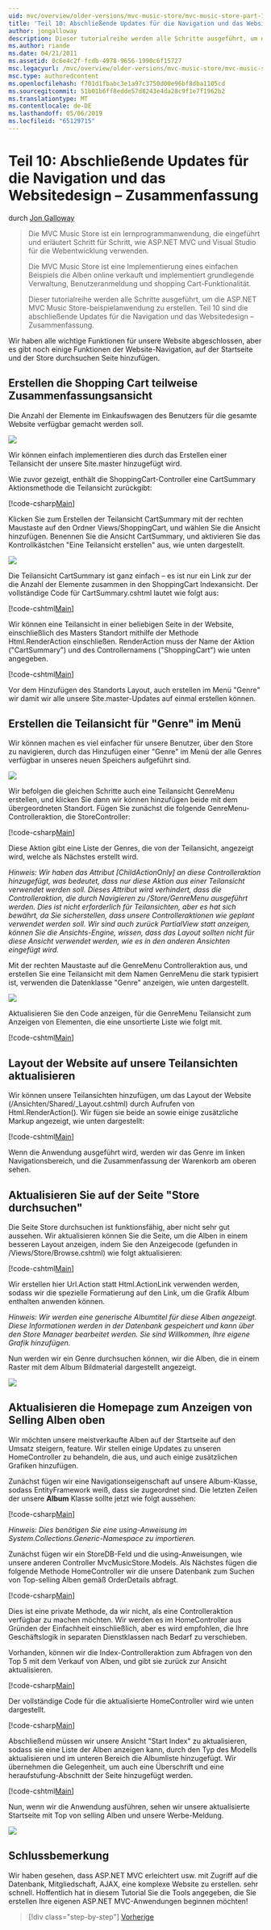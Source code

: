 ```yaml
---
uid: mvc/overview/older-versions/mvc-music-store/mvc-music-store-part-10
title: 'Teil 10: Abschließende Updates für die Navigation und das Websitedesign – Zusammenfassung | Microsoft-Dokumentation'
author: jongalloway
description: Dieser tutorialreihe werden alle Schritte ausgeführt, um die ASP.NET MVC Music Store-beispielanwendung zu erstellen. Teil 10 sind die abschließende Updates für die Navigation und S...
ms.author: riande
ms.date: 04/21/2011
ms.assetid: 0c6e4c2f-fcdb-4978-9656-1990c6f15727
msc.legacyurl: /mvc/overview/older-versions/mvc-music-store/mvc-music-store-part-10
msc.type: authoredcontent
ms.openlocfilehash: f701d1fbabc3e1a97c3750d00e96bf8dba1105cd
ms.sourcegitcommit: 51b01b6ff8edde57d8243e4da28c9f1e7f1962b2
ms.translationtype: MT
ms.contentlocale: de-DE
ms.lasthandoff: 05/06/2019
ms.locfileid: "65129715"
---
```

# <a name="part-10-final-updates-to-navigation-and-site-design-conclusion"></a>Teil 10: Abschließende Updates für die Navigation und das Websitedesign – Zusammenfassung

durch [Jon Galloway](https://github.com/jongalloway)

> Die MVC Music Store ist ein lernprogrammanwendung, die eingeführt und erläutert Schritt für Schritt, wie ASP.NET MVC und Visual Studio für die Webentwicklung verwenden.  
>   
> Die MVC Music Store ist eine Implementierung eines einfachen Beispiels die Alben online verkauft und implementiert grundlegende Verwaltung, Benutzeranmeldung und shopping Cart-Funktionalität.  
>   
> Dieser tutorialreihe werden alle Schritte ausgeführt, um die ASP.NET MVC Music Store-beispielanwendung zu erstellen. Teil 10 sind die abschließende Updates für die Navigation und das Websitedesign – Zusammenfassung.

Wir haben alle wichtige Funktionen für unsere Website abgeschlossen, aber es gibt noch einige Funktionen der Website-Navigation, auf der Startseite und der Store durchsuchen Seite hinzufügen.

## <a name="creating-the-shopping-cart-summary-partial-view"></a>Erstellen die Shopping Cart teilweise Zusammenfassungsansicht

Die Anzahl der Elemente im Einkaufswagen des Benutzers für die gesamte Website verfügbar gemacht werden soll.

![](mvc-music-store-part-10/_static/image1.png)

Wir können einfach implementieren dies durch das Erstellen einer Teilansicht der unsere Site.master hinzugefügt wird.

Wie zuvor gezeigt, enthält die ShoppingCart-Controller eine CartSummary Aktionsmethode die Teilansicht zurückgibt:

[!code-csharp[Main](mvc-music-store-part-10/samples/sample1.cs)]

Klicken Sie zum Erstellen der Teilansicht CartSummary mit der rechten Maustaste auf den Ordner Views/ShoppingCart, und wählen Sie die Ansicht hinzufügen. Benennen Sie die Ansicht CartSummary, und aktivieren Sie das Kontrollkästchen "Eine Teilansicht erstellen" aus, wie unten dargestellt.

![](mvc-music-store-part-10/_static/image2.png)

Die Teilansicht CartSummary ist ganz einfach – es ist nur ein Link zur der die Anzahl der Elemente zusammen in den ShoppingCart Indexansicht. Der vollständige Code für CartSummary.cshtml lautet wie folgt aus:

[!code-cshtml[Main](mvc-music-store-part-10/samples/sample2.cshtml)]

Wir können eine Teilansicht in einer beliebigen Seite in der Website, einschließlich des Masters Standort mithilfe der Methode Html.RenderAction einschließen. RenderAction muss der Name der Aktion ("CartSummary") und des Controllernamens ("ShoppingCart") wie unten angegeben.

[!code-cshtml[Main](mvc-music-store-part-10/samples/sample3.cshtml)]

Vor dem Hinzufügen des Standorts Layout, auch erstellen im Menü "Genre" wir damit wir alle unsere Site.master-Updates auf einmal erstellen können.

## <a name="creating-the-genre-menu-partial-view"></a>Erstellen die Teilansicht für "Genre" im Menü

Wir können machen es viel einfacher für unsere Benutzer, über den Store zu navigieren, durch das Hinzufügen einer "Genre" im Menü der alle Genres verfügbar in unseres neuen Speichers aufgeführt sind.

![](mvc-music-store-part-10/_static/image3.png)

Wir befolgen die gleichen Schritte auch eine Teilansicht GenreMenu erstellen, und klicken Sie dann wir können hinzufügen beide mit dem übergeordneten Standort. Fügen Sie zunächst die folgende GenreMenu-Controlleraktion, die StoreController:

[!code-csharp[Main](mvc-music-store-part-10/samples/sample4.cs)]

Diese Aktion gibt eine Liste der Genres, die von der Teilansicht, angezeigt wird, welche als Nächstes erstellt wird.

*Hinweis: Wir haben das Attribut [ChildActionOnly] an diese Controlleraktion hinzugefügt, was bedeutet, dass nur diese Aktion aus einer Teilansicht verwendet werden soll. Dieses Attribut wird verhindert, dass die Controlleraktion, die durch Navigieren zu /Store/GenreMenu ausgeführt werden. Dies ist nicht erforderlich für Teilansichten, aber es hat sich bewährt, da Sie sicherstellen, dass unsere Controlleraktionen wie geplant verwendet werden soll. Wir sind auch zurück PartialView statt anzeigen, können Sie die Ansichts-Engine, wissen, dass das Layout sollten nicht für diese Ansicht verwendet werden, wie es in den anderen Ansichten eingefügt wird.*

Mit der rechten Maustaste auf die GenreMenu Controlleraktion aus, und erstellen Sie eine Teilansicht mit dem Namen GenreMenu die stark typisiert ist, verwenden die Datenklasse "Genre" anzeigen, wie unten dargestellt.

![](mvc-music-store-part-10/_static/image4.png)

Aktualisieren Sie den Code anzeigen, für die GenreMenu Teilansicht zum Anzeigen von Elementen, die eine unsortierte Liste wie folgt mit.

[!code-cshtml[Main](mvc-music-store-part-10/samples/sample5.cshtml)]

## <a name="updating-site-layout-to-display-our-partial-views"></a>Layout der Website auf unsere Teilansichten aktualisieren

Wir können unsere Teilansichten hinzufügen, um das Layout der Website (/Ansichten/Shared/\_Layout.cshtml) durch Aufrufen von Html.RenderAction(). Wir fügen sie beide an sowie einige zusätzliche Markup angezeigt, wie unten dargestellt:

[!code-cshtml[Main](mvc-music-store-part-10/samples/sample6.cshtml)]

Wenn die Anwendung ausgeführt wird, werden wir das Genre im linken Navigationsbereich, und die Zusammenfassung der Warenkorb am oberen sehen.

## <a name="update-to-the-store-browse-page"></a>Aktualisieren Sie auf der Seite "Store durchsuchen"

Die Seite Store durchsuchen ist funktionsfähig, aber nicht sehr gut aussehen. Wir aktualisieren können Sie die Seite, um die Alben in einem besseren Layout anzeigen, indem Sie den Anzeigecode (gefunden in /Views/Store/Browse.cshtml) wie folgt aktualisieren:

[!code-cshtml[Main](mvc-music-store-part-10/samples/sample7.cshtml)]

Wir erstellen hier Url.Action statt Html.ActionLink verwenden werden, sodass wir die spezielle Formatierung auf den Link, um die Grafik Album enthalten anwenden können.

*Hinweis: Wir werden eine generische Albumtitel für diese Alben angezeigt. Diese Informationen werden in der Datenbank gespeichert und kann über den Store Manager bearbeitet werden. Sie sind Willkommen, Ihre eigene Grafik hinzufügen.*

Nun werden wir ein Genre durchsuchen können, wir die Alben, die in einem Raster mit dem Album Bildmaterial dargestellt angezeigt.

![](mvc-music-store-part-10/_static/image5.png)

## <a name="updating-the-home-page-to-show-top-selling-albums"></a>Aktualisieren die Homepage zum Anzeigen von Selling Alben oben

Wir möchten unsere meistverkaufte Alben auf der Startseite auf den Umsatz steigern, feature. Wir stellen einige Updates zu unseren HomeController zu behandeln, die aus, und auch einige zusätzlichen Grafiken hinzufügen.

Zunächst fügen wir eine Navigationseigenschaft auf unsere Album-Klasse, sodass EntityFramework weiß, dass sie zugeordnet sind. Die letzten Zeilen der unsere **Album** Klasse sollte jetzt wie folgt aussehen:

[!code-csharp[Main](mvc-music-store-part-10/samples/sample8.cs)]

*Hinweis: Dies benötigen Sie eine using-Anweisung im System.Collections.Generic-Namespace zu importieren.*

Zunächst fügen wir ein StoreDB-Feld und die using-Anweisungen, wie unsere anderen Controller MvcMusicStore.Models. Als Nächstes fügen die folgende Methode HomeController wir die unsere Datenbank zum Suchen von Top-selling Alben gemäß OrderDetails abfragt.

[!code-csharp[Main](mvc-music-store-part-10/samples/sample9.cs)]

Dies ist eine private Methode, da wir nicht, als eine Controlleraktion verfügbar zu machen möchten. Wir werden es im HomeController aus Gründen der Einfachheit einschließlich, aber es wird empfohlen, die Ihre Geschäftslogik in separaten Dienstklassen nach Bedarf zu verschieben.

Vorhanden, können wir die Index-Controlleraktion zum Abfragen von den Top 5 mit dem Verkauf von Alben, und gibt sie zurück zur Ansicht aktualisieren.

[!code-csharp[Main](mvc-music-store-part-10/samples/sample10.cs)]

Der vollständige Code für die aktualisierte HomeController wird wie unten dargestellt.

[!code-csharp[Main](mvc-music-store-part-10/samples/sample11.cs)]

Abschließend müssen wir unsere Ansicht "Start Index" zu aktualisieren, sodass sie eine Liste der Alben anzeigen kann, durch den Typ des Modells aktualisieren und im unteren Bereich die Albumliste hinzugefügt. Wir übernehmen die Gelegenheit, um auch eine Überschrift und eine heraufstufung-Abschnitt der Seite hinzugefügt werden.

[!code-cshtml[Main](mvc-music-store-part-10/samples/sample12.cshtml)]

Nun, wenn wir die Anwendung ausführen, sehen wir unsere aktualisierte Startseite mit Top von selling Alben und unsere Werbe-Meldung.

![](mvc-music-store-part-10/_static/image1.jpg)

## <a name="conclusion"></a>Schlussbemerkung

Wir haben gesehen, dass ASP.NET MVC erleichtert usw. mit Zugriff auf die Datenbank, Mitgliedschaft, AJAX, eine komplexe Website zu erstellen. sehr schnell. Hoffentlich hat in diesem Tutorial Sie die Tools angegeben, die Sie erstellen Ihre eigenen ASP.NET MVC-Anwendungen beginnen möchten!

> [!div class="step-by-step"]
> [Vorherige](mvc-music-store-part-9.md)
